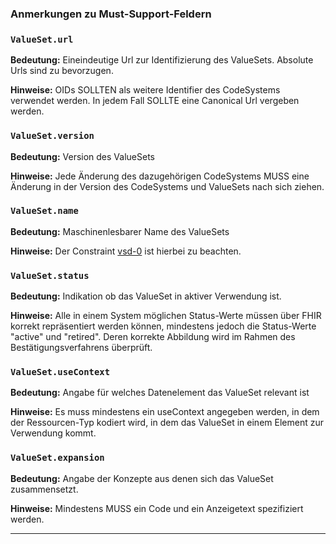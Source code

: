 ### Anmerkungen zu Must-Support-Feldern

### `ValueSet.url`

**Bedeutung:** Eineindeutige Url zur Identifizierung des ValueSets. Absolute Urls sind zu bevorzugen.

**Hinweise:** OIDs SOLLTEN als weitere Identifier des CodeSystems verwendet werden. In jedem Fall SOLLTE eine Canonical Url vergeben werden.

### `ValueSet.version`

**Bedeutung:** Version des ValueSets

**Hinweise:** Jede Änderung des dazugehörigen CodeSystems MUSS eine Änderung in der Version des CodeSystems und ValueSets nach sich ziehen.

### `ValueSet.name`

**Bedeutung:** Maschinenlesbarer Name des ValueSets

**Hinweise:** Der Constraint [vsd-0](https://www.hl7.org/fhir/valueset.html#invs) ist hierbei zu beachten.

### `ValueSet.status`

**Bedeutung:** Indikation ob das ValueSet in aktiver Verwendung ist.

**Hinweise:** Alle in einem System möglichen Status-Werte müssen über FHIR korrekt repräsentiert werden können, mindestens jedoch die Status-Werte "active" und "retired". Deren korrekte Abbildung wird im Rahmen des Bestätigungsverfahrens überprüft.

### `ValueSet.useContext`

**Bedeutung:** Angabe für welches Datenelement das ValueSet relevant ist

**Hinweise:** Es muss mindestens ein useContext angegeben werden, in dem der Ressourcen-Typ kodiert wird, in dem das ValueSet in einem Element zur Verwendung kommt.

### `ValueSet.expansion`

**Bedeutung:** Angabe der Konzepte aus denen sich das ValueSet zusammensetzt.

**Hinweise:** Mindestens MUSS ein Code und ein Anzeigetext spezifiziert werden.

---